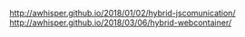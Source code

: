 http://awhisper.github.io/2018/01/02/hybrid-jscomunication/
http://awhisper.github.io/2018/03/06/hybrid-webcontainer/